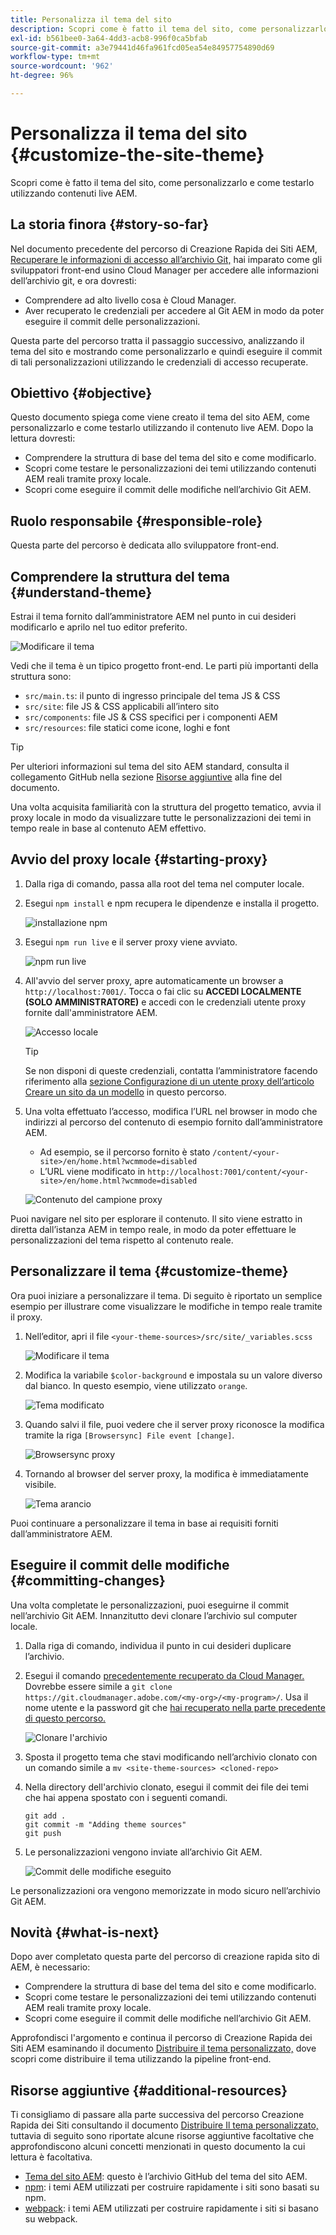 ```yaml
---
title: Personalizza il tema del sito
description: Scopri come è fatto il tema del sito, come personalizzarlo e come testarlo utilizzando contenuti live AEM.
exl-id: b561bee0-3a64-4dd3-acb8-996f0ca5bfab
source-git-commit: a3e79441d46fa961fcd05ea54e84957754890d69
workflow-type: tm+mt
source-wordcount: '962'
ht-degree: 96%

---
```


# Personalizza il tema del sito {#customize-the-site-theme}

Scopri come è fatto il tema del sito, come personalizzarlo e come testarlo utilizzando contenuti live AEM.

## La storia finora {#story-so-far}

Nel documento precedente del percorso di Creazione Rapida dei Siti AEM, [Recuperare le informazioni di accesso all’archivio Git,](retrieve-access.md) hai imparato come gli sviluppatori front-end usino Cloud Manager per accedere alle informazioni dell’archivio git, e ora dovresti:

* Comprendere ad alto livello cosa è Cloud Manager.
* Aver recuperato le credenziali per accedere al Git AEM in modo da poter eseguire il commit delle personalizzazioni.

Questa parte del percorso tratta il passaggio successivo, analizzando il tema del sito e mostrando come personalizzarlo e quindi eseguire il commit di tali personalizzazioni utilizzando le credenziali di accesso recuperate.

## Obiettivo {#objective}

Questo documento spiega come viene creato il tema del sito AEM, come personalizzarlo e come testarlo utilizzando il contenuto live AEM. Dopo la lettura dovresti:

* Comprendere la struttura di base del tema del sito e come modificarlo.
* Scopri come testare le personalizzazioni dei temi utilizzando contenuti AEM reali tramite proxy locale.
* Scopri come eseguire il commit delle modifiche nell’archivio Git AEM.

## Ruolo responsabile {#responsible-role}

Questa parte del percorso è dedicata allo sviluppatore front-end.

## Comprendere la struttura del tema {#understand-theme}

Estrai il tema fornito dall’amministratore AEM nel punto in cui desideri modificarlo e aprilo nel tuo editor preferito.

![Modificare il tema](assets/edit-theme.png)

Vedi che il tema è un tipico progetto front-end. Le parti più importanti della struttura sono:

* `src/main.ts`: il punto di ingresso principale del tema JS &amp; CSS
* `src/site`: file JS &amp; CSS applicabili all’intero sito
* `src/components`: file JS &amp; CSS specifici per i componenti AEM
* `src/resources`: file statici come icone, loghi e font

>[!TIP]
>
>Per ulteriori informazioni sul tema del sito AEM standard, consulta il collegamento GitHub nella sezione [Risorse aggiuntive](#additional-resources) alla fine del documento.

Una volta acquisita familiarità con la struttura del progetto tematico, avvia il proxy locale in modo da visualizzare tutte le personalizzazioni dei temi in tempo reale in base al contenuto AEM effettivo.

## Avvio del proxy locale {#starting-proxy}

1. Dalla riga di comando, passa alla root del tema nel computer locale.
1. Esegui `npm install` e npm recupera le dipendenze e installa il progetto.

   ![installazione npm](assets/npm-install.png)

1. Esegui `npm run live` e il server proxy viene avviato.

   ![npm run live](assets/npm-run-live.png)

1. All&#39;avvio del server proxy, apre automaticamente un browser a `http://localhost:7001/`. Tocca o fai clic su **ACCEDI LOCALMENTE (SOLO AMMINISTRATORE)** e accedi con le credenziali utente proxy fornite dall&#39;amministratore AEM.

   ![Accesso locale](assets/sign-in-locally.png)

   >[!TIP]
   >
   >Se non disponi di queste credenziali, contatta l’amministratore facendo riferimento alla [sezione Configurazione di un utente proxy dell’articolo Creare un sito da un modello](/help/journey-sites/quick-site/create-site.md#proxy-user) in questo percorso.

1. Una volta effettuato l’accesso, modifica l’URL nel browser in modo che indirizzi al percorso del contenuto di esempio fornito dall’amministratore AEM.

   * Ad esempio, se il percorso fornito è stato `/content/<your-site>/en/home.html?wcmmode=disabled`
   * L’URL viene modificato in `http://localhost:7001/content/<your-site>/en/home.html?wcmmode=disabled`

   ![Contenuto del campione proxy](assets/proxied-sample-content.png)

Puoi navigare nel sito per esplorare il contenuto. Il sito viene estratto in diretta dall’istanza AEM in tempo reale, in modo da poter effettuare le personalizzazioni del tema rispetto al contenuto reale.

## Personalizzare il tema {#customize-theme}

Ora puoi iniziare a personalizzare il tema. Di seguito è riportato un semplice esempio per illustrare come visualizzare le modifiche in tempo reale tramite il proxy.

1. Nell’editor, apri il file `<your-theme-sources>/src/site/_variables.scss`

   ![Modificare il tema](assets/edit-theme.png)

1. Modifica la variabile `$color-background` e impostala su un valore diverso dal bianco. In questo esempio, viene utilizzato `orange`.

   ![Tema modificato](assets/edited-theme.png)

1. Quando salvi il file, puoi vedere che il server proxy riconosce la modifica tramite la riga `[Browsersync] File event [change]`.

   ![Browsersync proxy](assets/proxy-browsersync.png)

1. Tornando al browser del server proxy, la modifica è immediatamente visibile.

   ![Tema arancio](assets/orange-theme.png)

Puoi continuare a personalizzare il tema in base ai requisiti forniti dall’amministratore AEM.

## Eseguire il commit delle modifiche {#committing-changes}

Una volta completate le personalizzazioni, puoi eseguirne il commit nell’archivio Git AEM. Innanzitutto devi clonare l’archivio sul computer locale.

1. Dalla riga di comando, individua il punto in cui desideri duplicare l’archivio.
1. Esegui il comando [precedentemente recuperato da Cloud Manager.](retrieve-access.md) Dovrebbe essere simile a `git clone https://git.cloudmanager.adobe.com/<my-org>/<my-program>/`. Usa il nome utente e la password git che [hai recuperato nella parte precedente di questo percorso.](retrieve-access.md)

   ![Clonare l&#39;archivio](assets/clone-repo.png)

1. Sposta il progetto tema che stavi modificando nell’archivio clonato con un comando simile a `mv <site-theme-sources> <cloned-repo>`
1. Nella directory dell&#39;archivio clonato, esegui il commit dei file dei temi che hai appena spostato con i seguenti comandi.

   ```text
   git add .
   git commit -m "Adding theme sources"
   git push
   ```

1. Le personalizzazioni vengono inviate all’archivio Git AEM.

   ![Commit delle modifiche eseguito](assets/changes-committed.png)

Le personalizzazioni ora vengono memorizzate in modo sicuro nell’archivio Git AEM.

## Novità {#what-is-next}

Dopo aver completato questa parte del percorso di creazione rapida sito di AEM, è necessario:

* Comprendere la struttura di base del tema del sito e come modificarlo.
* Scopri come testare le personalizzazioni dei temi utilizzando contenuti AEM reali tramite proxy locale.
* Scopri come eseguire il commit delle modifiche nell’archivio Git AEM.

Approfondisci l&#39;argomento e continua il percorso di Creazione Rapida dei Siti AEM esaminando il documento [Distribuire il tema personalizzato,](deploy-theme.md) dove scopri come distribuire il tema utilizzando la pipeline front-end.

## Risorse aggiuntive {#additional-resources}

Ti consigliamo di passare alla parte successiva del percorso Creazione Rapida dei Siti consultando il documento [Distribuire Il tema personalizzato,](deploy-theme.md) tuttavia di seguito sono riportate alcune risorse aggiuntive facoltative che approfondiscono alcuni concetti menzionati in questo documento la cui lettura è facoltativa.

* [Tema del sito AEM](https://github.com/adobe/aem-site-template-standard-theme-e2e): questo è l’archivio GitHub del tema del sito AEM.
* [npm](https://www.npmjs.com): i temi AEM utilizzati per costruire rapidamente i siti sono basati su npm.
* [webpack](https://webpack.js.org): i temi AEM utilizzati per costruire rapidamente i siti si basano su webpack.
